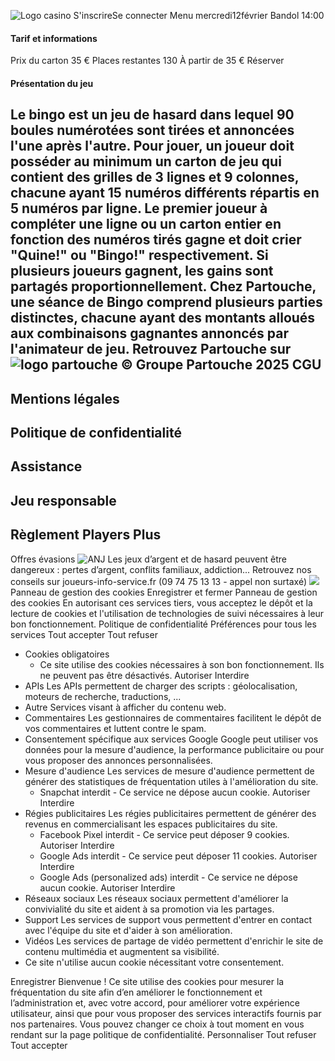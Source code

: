 ![Logo casino](https://www.partouche.com/assets/logoFondRouge-Y-Pz6-h8.svg)
S'inscrireSe connecter
Menu
mercredi12février
Bandol
14:00
#### Tarif et informations
Prix du carton 35 €
Places restantes 130
À partir de 35 €
Réserver
#### Présentation du jeu
Le bingo est un jeu de hasard dans lequel 90 boules numérotées sont tirées et annoncées l'une après l'autre. Pour jouer, un joueur doit posséder au minimum un carton de jeu qui contient des grilles de 3 lignes et 9 colonnes, chacune ayant 15 numéros différents répartis en 5 numéros par ligne. Le premier joueur à compléter une ligne ou un carton entier en fonction des numéros tirés gagne et doit crier "Quine!" ou "Bingo!" respectivement. Si plusieurs joueurs gagnent, les gains sont partagés proportionnellement. Chez Partouche, une séance de Bingo comprend plusieurs parties distinctes, chacune ayant des montants alloués aux combinaisons gagnantes annoncés par l'animateur de jeu. 
Retrouvez Partouche sur
![logo partouche](https://www.partouche.com/assets/logoFondBlanc-Dj95zGnZ.svg)
© Groupe Partouche 2025
CGU
-
Mentions légales
-
Politique de confidentialité
-
Assistance
-
Jeu responsable
-
Règlement Players Plus
-
Offres évasions
![ANJ](https://www.partouche.com/img/anj_18.webp)
Les jeux d’argent et de hasard peuvent être dangereux : pertes d’argent, conflits familiaux, addiction... Retrouvez nos conseils sur joueurs-info-service.fr (09 74 75 13 13 - appel non surtaxé) ![](https://www.partouche.com/assets/gouv-ByrOtcKg.webp)
Panneau de gestion des cookies
Enregistrer et fermer 
Panneau de gestion des cookies
En autorisant ces services tiers, vous acceptez le dépôt et la lecture de cookies et l'utilisation de technologies de suivi nécessaires à leur bon fonctionnement.  Politique de confidentialité 
Préférences pour tous les services
Tout accepter  Tout refuser 
  * Cookies obligatoires
    * Ce site utilise des cookies nécessaires à son bon fonctionnement. Ils ne peuvent pas être désactivés.
Autoriser  Interdire 
  * APIs
Les APIs permettent de charger des scripts : géolocalisation, moteurs de recherche, traductions, ... 
  * Autre
Services visant à afficher du contenu web. 
  * Commentaires
Les gestionnaires de commentaires facilitent le dépôt de vos commentaires et luttent contre le spam. 
  * Consentement spécifique aux services Google
Google peut utiliser vos données pour la mesure d'audience, la performance publicitaire ou pour vous proposer des annonces personnalisées. 
  * Mesure d'audience
Les services de mesure d'audience permettent de générer des statistiques de fréquentation utiles à l'amélioration du site. 
    * Snapchat
interdit -  Ce service ne dépose aucun cookie.
Autoriser  Interdire 
  * Régies publicitaires
Les régies publicitaires permettent de générer des revenus en commercialisant les espaces publicitaires du site. 
    * Facebook Pixel
interdit -  Ce service peut déposer 9 cookies.
Autoriser  Interdire 
    * Google Ads
interdit -  Ce service peut déposer 11 cookies.
Autoriser  Interdire 
    * Google Ads (personalized ads)
interdit -  Ce service ne dépose aucun cookie.
Autoriser  Interdire 
  * Réseaux sociaux
Les réseaux sociaux permettent d'améliorer la convivialité du site et aident à sa promotion via les partages. 
  * Support
Les services de support vous permettent d'entrer en contact avec l'équipe du site et d'aider à son amélioration. 
  * Vidéos
Les services de partage de vidéo permettent d'enrichir le site de contenu multimédia et augmentent sa visibilité. 
  * Ce site n'utilise aucun cookie nécessitant votre consentement.


Enregistrer
Bienvenue ! Ce site utilise des cookies pour mesurer la fréquentation du site afin d’en améliorer le fonctionnement et l’administration et, avec votre accord, pour améliorer votre expérience utilisateur, ainsi que pour vous proposer des services interactifs fournis par nos partenaires. Vous pouvez changer ce choix à tout moment en vous rendant sur la page politique de confidentialité. 
Personnaliser  Tout refuser  Tout accepter 
